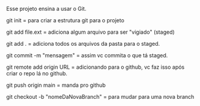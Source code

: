 Esse projeto ensina a usar o Git.

git init = para criar a estrutura git para o projeto

git add file.ext = adiciona algum arquivo para ser "vigiado" (staged)

git add . = adiciona todos os arquivos da pasta para o staged.

git commit -m "mensagem" = assim vc commita o que tá staged.

git remote add origin URL = adicionando para o github, vc faz isso após criar o repo lá no github.

git push origin main = manda pro github

git checkout -b "nomeDaNovaBranch" = para mudar para uma nova branch

